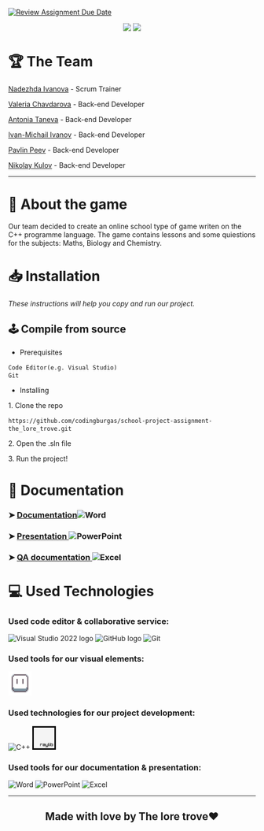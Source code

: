 [![Review Assignment Due Date](https://classroom.github.com/assets/deadline-readme-button-24ddc0f5d75046c5622901739e7c5dd533143b0c8e959d652212380cedb1ea36.svg)](https://classroom.github.com/a/j7IzDSQi)


<div align = "center">
   <img src = "https://img.shields.io/github/repo-size/codingburgas/school-project-assignment-the_lore_trove?style=for-the-badge&color=blue">
   <img src = "https://img.shields.io/github/issues-closed/codingburgas/school-project-assignment-the_lore_trove?style=for-the-badge&color=green">
</div>

# 🏆 The Team

<p><a href="https://github.com/NTIvanova21">Nadezhda Ivanova</a> - Scrum Trainer</p>
<p><a href="https://github.com/VDChavdarova21">Valeria Chavdarova</a> - Back-end Developer</p>
<p><a href="https://github.com/ATTaneva21">Antonia Taneva</a> - Back-end Developer</p>
<p><a href="https://github.com/IIIvanov22">Ivan-Michail Ivanov</a> - Back-end Developer</p>
<p><a href="https://github.com/PPPeev223">Pavlin Peev</a> - Back-end Developer</p>
<p><a href="https://github.com/NGKulov22">Nikolay Kulov</a> - Back-end Developer</p>

<hr>

# 📖 About the game 

<p>Our team decided to create an online school type of game writen on the C++ programme language. The game contains lessons and some quiestions for the subjects: Maths, Biology and Chemistry. 

# 📥 Installation
<p><i>These instructions will help you copy and run our project.</i></p>

## 🕹️ Compile from source
- <p>Prerequisites</p>
```
Code Editor(e.g. Visual Studio)
Git
```

- <p>Installing<p>
<p>1. Clone the repo</p>

```
https://github.com/codingburgas/school-project-assignment-the_lore_trove.git
```
<p>2. Open the .sln file</p>
<p>3. Run the project!</p>



# 📄 Documentation
### ➤ <a href="#">Documentation</a><img src="https://cdn.worldvectorlogo.com/logos/word-1.svg" alt="Word" width="30" height="20"/> 
### ➤ <a href="#">Presentation </a><img src="https://cdn.worldvectorlogo.com/logos/powerpoint-2.svg" alt="PowerPoint" width="30" height="20"/>
### ➤ <a href="#">QA documentation </a><img src="https://cdn.worldvectorlogo.com/logos/excel-4.svg" alt="Excel" width="30" height="20"/>



# 💻 Used Technologies
### Used code editor & collaborative service: 
<p align="left">
  <p>
    <img src="https://cdn.worldvectorlogo.com/logos/visual-studio-2013.svg" alt="Visual Studio 2022 logo" width=48px>
    <img src="https://cdn.worldvectorlogo.com/logos/github-icon-2.svg" alt="GitHub logo" width=48px>
    <img src="https://cdn.worldvectorlogo.com/logos/git-bash.svg" alt="Git" width=48px>
  </p>
</p>

### Used tools for our visual elements:
<p align="left">
    <a href="https://www.aseprite.org/"><img src="https://github.com/NTIvanova21/Chemistry-Biology-project---The-Lab-Rats/blob/main/Documentation/Images/asesprite_logo.png" alt="Asesprite logo" width=48px/></a>
    
</p>

### Used technologies for our project development:
<p align="left">
    <p>
    <img src="https://seeklogo.com/images/C/c-logo-43CE78FF9C-seeklogo.com.png" alt="C++" width=48px>
    <img src="https://github.com/NTIvanova21/Chemistry-Biology-project---The-Lab-Rats/blob/main/Documentation/Images/Raylib.svg" alt = "Raylib" width = 48px>
    </p>
</p>

### Used tools for our documentation & presentation:
<p align="left">
    <p>
    <img src="https://cdn.worldvectorlogo.com/logos/word-1.svg" alt="Word" width=48px>
    <img src="https://cdn.worldvectorlogo.com/logos/powerpoint-2.svg" alt="PowerPoint" width=48px>
    <img src="https://cdn.worldvectorlogo.com/logos/excel-4.svg" alt="Excel" width=48px>
    </p>
</p>

<hr>

## <p align="center">Made with love by The lore trove❤️</p></h2>